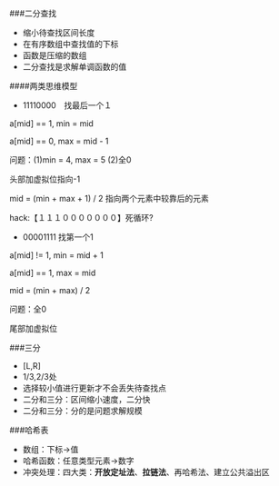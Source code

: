 ###二分查找

- 缩小待查找区间长度
- 在有序数组中查找值的下标
- 函数是压缩的数组
- 二分查找是求解单调函数的值

####两类思维模型

- 11110000　找最后一个１

a[mid] == 1, min = mid

a[mid] == 0, max = mid - 1

问题：(1)min = 4, max = 5	(2)全0

头部加虚拟位指向-1

mid = (min + max + 1) / 2		指向两个元素中较靠后的元素　

hack:【１１１０００００００】死循环?

- 00001111	找第一个1

a[mid] != 1, min = mid + 1

a[mid] == 1, max = mid

mid = (min + max) / 2

问题：全0

尾部加虚拟位

###三分

- [L,R]
- 1/3,2/3处
- 选择较小值进行更新才不会丢失待查找点
- 二分和三分：区间缩小速度，二分快
- 二分和三分：分的是问题求解规模

###哈希表

- 数组：下标->值
- 哈希函数：任意类型元素->数字
- 冲突处理：四大类：**开放定址法**、**拉链法**、再哈希法、建立公共溢出区


